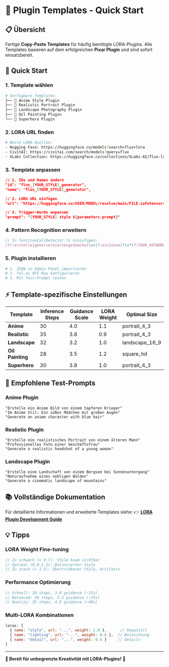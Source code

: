 # 🎨 Plugin Templates - Quick Start

## 📋 Übersicht

Fertige **Copy-Paste Templates** für häufig benötigte LORA-Plugins. Alle Templates basieren auf dem erfolgreichen **Pixar Plugin** und sind sofort einsatzbereit.

## 🚀 Quick Start

### **1. Template wählen**
```bash
# Verfügbare Templates:
├── 🎌 Anime Style Plugin
├── 📸 Realistic Portrait Plugin  
├── 🌄 Landscape Photography Plugin
├── 🎨 Oil Painting Plugin
└── 🦸 Superhero Plugin
```

### **2. LORA URL finden**
```bash
# Beste LORA-Quellen:
- Hugging Face: https://huggingface.co/models?search=flux+lora
- CivitAI: https://civitai.com/search/models?query=flux
- XLabs Collection: https://huggingface.co/collections/XLabs-AI/flux-loras-654aa002d21b6468b5c4b4d7
```

### **3. Template anpassen**
```json
// 1. IDs und Namen ändern
"id": "flux_[YOUR_STYLE]_generator",
"name": "flux_[YOUR_STYLE]_generator",

// 2. LORA URL einfügen  
"url": "https://huggingface.co/USER/MODEL/resolve/main/FILE.safetensors",

// 3. Trigger-Words anpassen
"prompt": "[YOUR_STYLE] style ${parameters.prompt}"
```

### **4. Pattern Recognition erweitern**
```javascript
// In functionCallDetector.ts hinzufügen:
/(?:erstelle|generiere|erzeuge|mache)\s+(?:ein|eine)?\s*(?:YOUR_KEYWORDS)\s*(?:bild|stil|style)\s+(?:von|über|mit)?\s*(.+)/i,
```

### **5. Plugin installieren**
```bash
# 1. JSON in Admin Panel importieren
# 2. fal.ai API Key konfigurieren  
# 3. Mit Test-Prompt testen
```

## ⚡ Template-spezifische Einstellungen

| Template | Inference Steps | Guidance Scale | LORA Weight | Optimal Size |
|----------|----------------|----------------|-------------|--------------|
| **Anime** | 30 | 4.0 | 1.1 | portrait_4_3 |
| **Realistic** | 35 | 3.8 | 0.9 | portrait_4_3 |
| **Landscape** | 32 | 3.2 | 1.0 | landscape_16_9 |
| **Oil Painting** | 28 | 3.5 | 1.2 | square_hd |
| **Superhero** | 30 | 3.8 | 1.0 | portrait_4_3 |

## 🎯 Empfohlene Test-Prompts

### **Anime Plugin**
```
"Erstelle ein Anime Bild von einem tapferen Krieger"
"Im Anime Stil: Ein süßes Mädchen mit großen Augen"
"Generate an anime character with blue hair"
```

### **Realistic Plugin**  
```
"Erstelle ein realistisches Portrait von einem älteren Mann"
"Professionelles Foto einer Geschäftsfrau"
"Generate a realistic headshot of a young woman"
```

### **Landscape Plugin**
```
"Erstelle eine Landschaft von einem Bergsee bei Sonnenuntergang"
"Naturaufnahme eines nebligen Waldes"
"Generate a cinematic landscape of mountains"
```

## 📚 Vollständige Dokumentation

Für detaillierte Informationen und erweiterte Templates siehe:
👉 **[LORA Plugin Development Guide](./LORA_PLUGIN_DEVELOPMENT_GUIDE.md)**

## 💡 Tipps

### **LORA Weight Fine-tuning**
```javascript
// Zu schwach (< 0.7): Style kaum sichtbar
// Optimal (0.8-1.2): Balancierter Style  
// Zu stark (> 1.5): Übertriebener Style, Artifacts
```

### **Performance Optimierung**
```javascript
// Schnell: 20 steps, 3.0 guidance (~15s)
// Balanced: 28 steps, 3.5 guidance (~25s)  
// Quality: 35 steps, 4.0 guidance (~40s)
```

### **Multi-LORA Kombinationen**
```javascript
loras: [
  { name: "style", url: "...", weight: 1.0 },      // Hauptstil
  { name: "lighting", url: "...", weight: 0.6 },  // Beleuchtung
  { name: "detail", url: "...", weight: 0.4 }     // Details
]
```

---

**🎨 Bereit für unbegrenzte Kreativität mit LORA-Plugins!** 🚀 